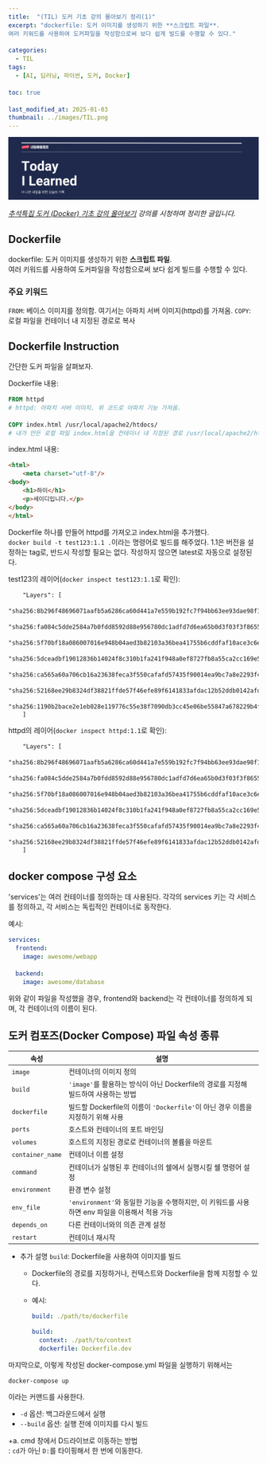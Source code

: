 ```yaml
---
title:  "(TIL) 도커 기초 강의 몰아보기 정리(1)"
excerpt: "dockerfile: 도커 이미지를 생성하기 위한 **스크립트 파일**.    
여러 키워드를 사용하여 도커파일을 작성함으로써 보다 쉽게 빌드를 수행할 수 있다."

categories:
  - TIL
tags:
  - [AI, 딥러닝, 파이썬, 도커, Docker]

toc: true

last_modified_at: 2025-01-03
thumbnail: ../images/TIL.png
---
```

![](/images/../images/TIL.png)

*[추석특집 도커 (Docker) 기초 강의 몰아보기](https://www.youtube.com/watch?v=IqnAiM1A0d8&list=PLlTylS8uB2fDLJRJCXqUowsOViG-ZKnWy&index=16) 강의를 시청하며 정리한 글입니다.*

## Dockerfile
dockerfile: 도커 이미지를 생성하기 위한 **스크립트 파일**.    
여러 키워드를 사용하여 도커파일을 작성함으로써 보다 쉽게 빌드를 수행할 수 있다.

### 주요 키워드
`FROM`: 베이스 이미지를 정의함. 여기서는 아파치 서버 이미지(httpd)를 가져옴.
`COPY`: 로컬 파일을 컨테이너 내 지정된 경로로 복사

## Dockerfile Instruction
간단한 도커 파일을 살펴보자. 

Dockerfile 내용:    
```dockerfile
FROM httpd 
# httpd: 아파치 서버 이미지. 위 코드로 아파치 기능 가져옴.

COPY index.html /usr/local/apache2/htdocs/
# 내가 만든 로컬 파일 index.html을 컨테이너 내 지정된 경로 /usr/local/apache2/htdocs/로 복사
```

index.html 내용:    
```html
<html>
    <meta charset="utf-8"/>
<body>
    <h1>하이</h1>
    <p>세이디입니다.</p>
</body>
</html>
```

Dockerfile 하나를 만들어 httpd를 가져오고 index.html을 추가했다.      
`docker build -t test123:1.1 .`이라는 명령어로 빌드를 해주었다.
  1.1은 버전을 설정하는 tag로, 반드시 작성할 필요는 없다. 작성하지 않으면 latest로 자동으로 설정된다.

test123의 레이어(`docker inspect test123:1.1`로 확인):   
```
    "Layers": [
        "sha256:8b296f48696071aafb5a6286ca60d441a7e559b192fc7f94bb63ee93dae98f17",   
        "sha256:fa084c5dde2584a7b0fdd8592d88e956780dc1adfd7d6ea65b0d3f03f3f86556",   
        "sha256:5f70bf18a086007016e948b04aed3b82103a36bea41755b6cddfaf10ace3c6ef",   
        "sha256:5dceadbf19012836b14024f8c310b1fa241f948a0ef8727fb8a55ca2cc169e52",   
        "sha256:ca565a60a706cb16a23638feca3f550cafafd57435f90014ea9bc7a8e2293f43",   
        "sha256:52168ee29b8324df38821ffde57f46efe89f6141833afdac12b52ddb0142afd6",   
        "sha256:1190b2bace2e1eb028e119776c55e38f7090db3cc45e06be55847a678229b4f4"    
    ]
```

httpd의 레이어(`docker inspect httpd:1.1`로 확인):   
```
    "Layers": [
        "sha256:8b296f48696071aafb5a6286ca60d441a7e559b192fc7f94bb63ee93dae98f17",  
        "sha256:fa084c5dde2584a7b0fdd8592d88e956780dc1adfd7d6ea65b0d3f03f3f86556",  
        "sha256:5f70bf18a086007016e948b04aed3b82103a36bea41755b6cddfaf10ace3c6ef",  
        "sha256:5dceadbf19012836b14024f8c310b1fa241f948a0ef8727fb8a55ca2cc169e52",  
        "sha256:ca565a60a706cb16a23638feca3f550cafafd57435f90014ea9bc7a8e2293f43",  
        "sha256:52168ee29b8324df38821ffde57f46efe89f6141833afdac12b52ddb0142afd6"   
    ]
```

## docker compose 구성 요소
'services'는 여러 컨테이너를 정의하는 데 사용된다. 각각의 services 키는 각 서비스를 정의하고, 각 서비스는 독립적인 컨테이너로 동작한다.

예시:   
```yml
services:
  frontend:
    image: awesome/webapp
  
  backend:
    image: awesome/database
```
위와 같이 파일을 작성했을 경우, frontend와 backend는 각 컨테이너를 정의하게 되며, 각 컨테이너의 이름이 된다. 

## 도커 컴포즈(Docker Compose) 파일 속성 종류
| 속성          | 설명                                                                                          |
| ----------- | ---------------------------------------------------------------------------------------------- |
| `image`       | 컨테이너의 이미지 정의                                                                         |
| `build`       | `'image'`를 활용하는 방식이 아닌 Dockerfile의 경로를 지정해 빌드하여 사용하는 방법                |
| `dockerfile`  | 빌드할 Dockerfile의 이름이 `'Dockerfile'`이 아닌 경우 이름을 지정하기 위해 사용                  |
| `ports`       | 호스트와 컨테이너의 포트 바인딩                                                                 |
| `volumes`     | 호스트의 지정된 경로로 컨테이너의 볼륨을 마운트                                                  |
| `container_name` | 컨테이너 이름 설정                                                                         |
| `command`     | 컨테이너가 실행된 후 컨테이너의 쉘에서 실행시킬 쉘 명령어 설정                             |
| `environment` | 환경 변수 설정                                                                                |
| `env_file`    | `'environment'`와 동일한 기능을 수행하지만, 이 키워드를 사용하면 env 파일을 이용해서 적용 가능     |
| `depends_on`  | 다른 컨테이너와의 의존 관계 설정                                                                |
| `restart`     | 컨테이너 재시작                                                                                |
- 추가 설명
`build`: Dockerfile을 사용하여 이미지를 빌드
  - Dockerfile의 경로를 지정하거나, 컨텍스트와 Dockerfile을 함께 지정할 수 있다. 
  - 예시:   
    
    ```yaml
    build: ./path/to/dockerfile
    ```

    ```yaml
    build: 
      context: ./path/to/context
      dockerfile: Dockerfile.dev
    ```

마지막으로, 이렇게 작성된 docker-compose.yml 파일을 실행하기 위해서는    
```
docker-compose up
```   
이라는 커맨드를 사용한다. 
- `-d` 옵션: 백그라운드에서 실행
- `--build` 옵션: 실행 전에 이미지를 다시 빌드

+a. cmd 창에서 D드라이브로 이동하는 방법    
: `cd`가 아닌 `D:`를 타이핑해서 한 번에 이동한다.